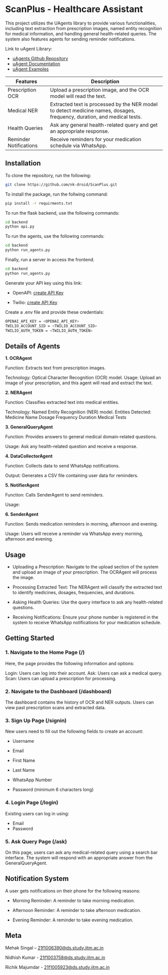 # ScanPlus - Healthcare Assistant

This project utilizes the UAgents library to provide various functionalities, including text extraction from prescription images, named entity recognition for medical information, and handling general health-related queries. The system also features agents for sending reminder notifications.

Link to uAgent Library:
- [uAgents Github Repository](https://github.com/fetchai/uAgents)
- [uAgent Documentation](https://fetch.ai/docs)
- [uAgent Examples](https://github.com/fetchai/uAgents-examples)

| Features   | Description  |
| ------------- | ------------- |
|  Prescription OCR  | Upload a prescription image, and the OCR model will read the text. |
| Medical NER  | Extracted text is processed by the NER model to detect medicine names, dosages, frequency, duration, and medical tests. |
| Health Queries | Ask any general health-related query and get an appropriate response. |
| Reminder Notifications  | Receive reminders for your medication schedule via WhatsApp. |

## Installation
To clone the repository, run the following:
```bash
git clone https://github.com/nk-droid/ScanPlus.git
```
To install the package, run the follwing command:
```bash
pip install -r requirments.txt
```
To run the flask backend, use the following commands:
```bash
cd backend
python api.py
```
To run the agents, use the following commands:
```bash
cd backend
python run_agents.py
```
Finally, run a server in access the frontend.
```bash
cd backend
python run_agents.py
```
Generate your API key using this link:

 - OpenAPI: [create API Key](https://platform.openai.com/api-keys)

 - Twilio: [create API Key](https://console.twilio.com/us1/account/keys-credentials/api-keys)

Create a .env file and provide these credentials:
```bash
OPENAI_API_KEY = <OPENAI_API_KEY>
TWILIO_ACCOUNT_SID = <TWILIO_ACCOUNT_SID>
TWILIO_AUTH_TOKEN = <TWILIO_AUTH_TOKEN>
```

## Details of Agents
**1. OCRAgent**

Function: Extracts text from prescription images.

Technology: Optical Character Recognition (OCR) model.
Usage: Upload an image of your prescription, and this agent will read and extract the text.

**2. NERAgent**

Function: Classifies extracted text into medical entities.

Technology: Named Entity Recognition (NER) model.
Entities Detected:
Medicine Name
Dosage
Frequency
Duration
Medical Tests

**3. GeneralQueryAgent**

Function: Provides answers to general medical domain-related questions.

Usage: Ask any health-related question and receive a response.

**4. DataCollectorAgent**

Function: Collects data to send WhatsApp notifications.

Output: Generates a CSV file containing user data for reminders.

**5. NotifierAgent**

Function: Calls SenderAgent to send reminders.

Usage: 

**6. SenderAgent**

Function: Sends medication reminders in morning, afternoon and evening.

Usage: Users will receive a reminder via WhatsApp every morning, afternoon and evening.

## Usage
- Uploading a Prescription: Navigate to the upload section of the system and upload an image of your prescription. The OCRAgent will process the image.

- Processing Extracted Text: The NERAgent will classify the extracted text to identify medicines, dosages, frequencies, and durations.

- Asking Health Queries: Use the query interface to ask any health-related questions.

- Receiving Notifications: Ensure your phone number is registered in the system to receive WhatsApp notifications for your medication schedule.



## Getting Started

### 1. Navigate to the Home Page (/)
Here, the page provides the following information and options:

Login: Users can log into their account.
Ask: Users can ask a medical query.
Scan: Users can upload a prescription for processing.

### 2. Navigate to the Dashboard (/dashboard)
The dashboard contains the history of OCR and NER outputs. Users can view past prescription scans and extracted data.

### 3. Sign Up Page (/signin)
New users need to fill out the following fields to create an account:

- Username

- Email

- First Name

- Last Name

- WhatsApp Number

- Password (minimum 6 characters long)
  
### 4. Login Page (/login)
Existing users can log in using:

- Email
- Password
  
### 5. Ask Query Page (/ask)
On this page, users can ask any medical-related query using a search bar interface. The system will respond with an appropriate answer from the GeneralQueryAgent.

## Notification System
A user gets notifications on their phone for the following reasons:

- Morning Reminder: A reminder to take morning medication.

- Afternoon Reminder: A reminder to take afternoon medication.

- Evening Reminder: A reminder to take evening medication.


## Meta
Mehak Singal – 21f1006390@ds.study.iitm.ac.in

Nidhish Kumar - 21f1003758@ds.study.iitm.ac.in

Richik Majumdar - 21f1005923@ds.study.iitm.ac.in
